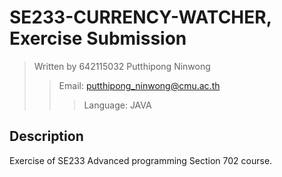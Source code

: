 # SE233-CURRENCY-WATCHER, Exercise Submission
> Written by 642115032 Putthipong Ninwong
>> Email: putthipong_ninwong@cmu.ac.th
>>> Language: JAVA

## Description
Exercise of SE233 Advanced programming Section 702 course.  
